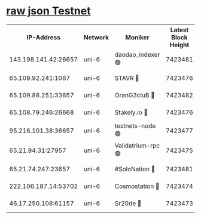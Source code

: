 [raw json Testnet](https://rpc-check.junot.stavr.tech/junot/rpc-junot-result.json)
=


<table><tr><th>IP-Address</th><th>Network</th><th>Moniker</th><th>Latest Block Height</th><th>Earliest Block Height</th><th>Catching Up</th><th>Tx Index</th><th>Voting Power</th><th>Scan Time</th></tr><tr><td>143.198.141.42:26657</td><td>uni-6</td><td>daodao_indexer 🟢</td><td>7423481</td><td>1</td><td>False</td><td>off</td><td>0</td><td>2024-01-27T08:51:35.718376576UTC</td></tr><tr><td>65.109.92.241:1067</td><td>uni-6</td><td>STAVR 🔴</td><td>7423476</td><td>1138541</td><td>False</td><td>on</td><td>6053</td><td>2024-01-27T08:51:23.534609661UTC</td></tr><tr><td>65.109.88.251:33657</td><td>uni-6</td><td>OranG3cluB 🔴</td><td>7423482</td><td>1138541</td><td>False</td><td>on</td><td>11</td><td>2024-01-27T08:51:38.199229315UTC</td></tr><tr><td>65.108.79.246:26668</td><td>uni-6</td><td>Stakely.io 🔴</td><td>7423476</td><td>1570872</td><td>False</td><td>on</td><td>1622293</td><td>2024-01-27T08:51:23.888853286UTC</td></tr><tr><td>95.216.101.38:36657</td><td>uni-6</td><td>testnets-node 🟢</td><td>7423477</td><td>1615130</td><td>False</td><td>on</td><td>0</td><td>2024-01-27T08:51:26.334967219UTC</td></tr><tr><td>65.21.94.31:27957</td><td>uni-6</td><td>Validatrium-rpc 🟢</td><td>7423475</td><td>2943363</td><td>False</td><td>on</td><td>0</td><td>2024-01-27T08:51:19.099999138UTC</td></tr><tr><td>65.21.74.247:23657</td><td>uni-6</td><td>#SoloNation 🔴</td><td>7423481</td><td>5208001</td><td>False</td><td>on</td><td>112</td><td>2024-01-27T08:51:34.832083575UTC</td></tr><tr><td>222.106.187.14:53702</td><td>uni-6</td><td>Cosmostation 🔴</td><td>7423474</td><td>5344501</td><td>False</td><td>on</td><td>109003</td><td>2024-01-27T08:51:16.632132461UTC</td></tr><tr><td>46.17.250.108:61157</td><td>uni-6</td><td>Sr20de 🔴</td><td>7423473</td><td>6419777</td><td>False</td><td>on</td><td>37</td><td>2024-01-27T08:51:11.310394836UTC</td></tr></table>